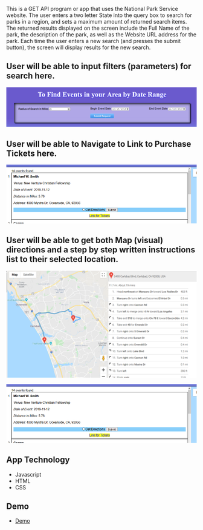 This is a GET API program or app that uses the National Park Service website.
The user enters a two letter State into the query box to search for parks in a region, and sets a maximum amount of returned search items.
The returned results displayed on the screen include the Full Name of the park, the description of the park, as well as the Website URL address for the park.
Each time the user enters a new search (and presses the submit button), the screen will display results for the new search.

## User will be able to input filters (parameters) for search here. 

![MainFilter](https://github.com/edgondon/APIcapstone1/blob/master/screenshots/MainFilters.png)

## User will be able to Navigate to Link to Purchase Tickets here.

![GetTickets](https://github.com/edgondon/APIcapstone1/blob/master/screenshots/GetTickets.png)


## User will be able to get both Map (visual) directions and a step by step written instructions list to their selected location.

![MapDirections](https://github.com/edgondon/APIcapstone1/blob/master/screenshots/MapDirections.png)

![GetDirections](https://github.com/edgondon/APIcapstone1/blob/master/screenshots/GetDirections.png)

## App Technology

* Javascript
* HTML
* CSS

## Demo

- [Demo](https://edgondon.github.io/APIcapstone1/)




